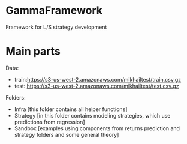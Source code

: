 # GammaFramework
Framework for L/S strategy development
# Main parts
Data: 
* train:https://s3-us-west-2.amazonaws.com/mikhailtest/train.csv.gz
* test: https://s3-us-west-2.amazonaws.com/mikhailtest/test.csv.gz

Folders:
* Infra [this folder contains all helper functions]
* Strategy [in this folder contains modeling strategies, which use predictions from regression]
* Sandbox [examples using components from returns prediction and strategy folders and some general theory]
